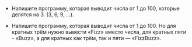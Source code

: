 * Напишите программу, которая выводит числа от 1 до 100, которые делятся на 3. (3, 6, 9, …).

* Напишите программу, которая выводит числа от 1 до 100. Но для кратных трём нужно вывести «Fizz» вместо числа, для кратных пяти - «Buzz», а для кратных как трём, так и пяти — «FizzBuzz».